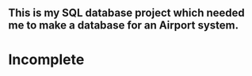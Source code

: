 ## This is my SQL database project which needed me to make a database for an Airport system.

# Incomplete 
